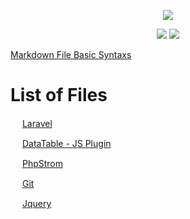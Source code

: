 <p align="center"><a href="#" target="_blank"><img src="https://github.com/mehediishere/All-Readme.md-files/blob/885e707d93ffbf9acaab8a14e685de258b9340a1/Images/markdown-files.jpg"></a></p>

<p align="center">
  <img src="https://img.shields.io/badge/File-Markdown-lightgreen">
  <img src="https://img.shields.io/badge/File Generate-22 Jun 2021-blue">
</p>

[Markdown File Basic Syntaxs](https://www.markdownguide.org/basic-syntax/)

# List of Files
<img src="https://upload.wikimedia.org/wikipedia/commons/thumb/9/9a/Laravel.svg/1200px-Laravel.png" width="15"> [Laravel](https://github.com/mehediishere/All-Readme.md-files/blob/main/Laravel.md)

<img src="https://upload.wikimedia.org/wikipedia/commons/a/a4/Datatables_logo_square.png" width="15"> [DataTable - JS Plugin](https://github.com/mehediishere/All-Readme.md-files/blob/main/DataTable.md)

<img src="https://upload.wikimedia.org/wikipedia/commons/thumb/c/c9/PhpStorm_Icon.svg/1200px-PhpStorm_Icon.png" width="15"> [PhpStrom](https://github.com/mehediishere/All-Readme.md-files/blob/main/PhpStorm.md)

<img src="https://avatars.githubusercontent.com/u/18133?s=200&v=4" width="15"> [Git](https://github.com/mehediishere/All-Readme.md-files/blob/main/git.md)

<img src="https://avatars.githubusercontent.com/u/70142?s=280&v=4" width="15"> [Jquery](https://github.com/mehediishere/All-Readme.md-files/blob/main/jQuery.md)

